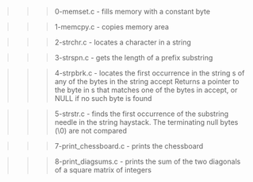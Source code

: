>>> 0-memset.c
	- fills memory with a constant byte

>>> 1-memcpy.c
	- copies memory area

>>> 2-strchr.c
	- locates a character in a string

>>> 3-strspn.c
	- gets the length of a prefix substring

>>> 4-strpbrk.c
	- locates the first occurrence in the string s of any of the bytes in the string accept
Returns a pointer to the byte in s that matches one of the bytes in accept, or NULL if no such byte is found

>>> 5-strstr.c
	- finds the first occurrence of the substring needle in the string haystack. The terminating null bytes (\0) are not compared

>>> 7-print_chessboard.c
	- prints the chessboard

>>> 8-print_diagsums.c
	- prints the sum of the two diagonals of a square matrix of integers
